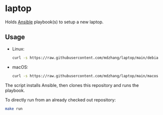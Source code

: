 # laptop

Holds [Ansible](https://www.ansible.com/) playbook(s) to setup a new laptop.

## Usage

- Linux:

    ```sh
    curl -s https://raw.githubusercontent.com/mdzhang/laptop/main/debian.sh | /bin/bash
    ```

- macOS:

    ```sh
    curl -s https://raw.githubusercontent.com/mdzhang/laptop/main/macos.sh | /bin/bash
    ```

The script installs Ansible, then clones this repository and runs the playbook.

To directly run from an already checked out repository:

```sh
make run
```
